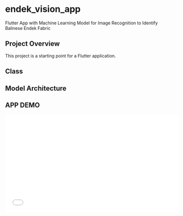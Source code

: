 # endek_vision_app

Flutter App with Machine Learning Model for Image Recognition to Identify Balinese Endek Fabric

## Project Overview

This project is a starting point for a Flutter application.

## Class
## Model Architecture
## APP DEMO

<iframe width="560" height="315" src="[https://www.youtube.com/embed/VIDEO_ID](https://www.youtube.com/watch?v=jmW2Vx81aC0&t=28s)" frameborder="0" allowfullscreen></iframe>
